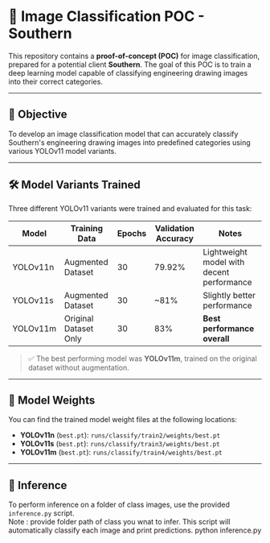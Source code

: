 # 🧠 Image Classification POC - Southern

This repository contains a **proof-of-concept (POC)** for image classification, prepared for a potential client **Southern**. The goal of this POC is to train a deep learning model capable of classifying engineering drawing images into their correct categories.

---

## 📌 Objective

To develop an image classification model that can accurately classify Southern's engineering drawing images into predefined categories using various YOLOv11 model variants.

---

## 🛠️ Model Variants Trained

Three different YOLOv11 variants were trained and evaluated for this task:

| Model     | Training Data          | Epochs | Validation Accuracy | Notes                                 |
|-----------|------------------------|--------|----------------------|---------------------------------------|
| YOLOv11n  | Augmented Dataset      | 30     | 79.92%               | Lightweight model with decent performance |
| YOLOv11s  | Augmented Dataset      | 30     | ~81%                 | Slightly better performance           |
| YOLOv11m  | Original Dataset Only  | 30     | 83%                  | **Best performance overall**          |

> ✅ The best performing model was **YOLOv11m**, trained on the original dataset without augmentation.

---

## 📁 Model Weights

You can find the trained model weight files at the following locations:

- **YOLOv11n** (`best.pt`): `runs/classify/train2/weights/best.pt`  
- **YOLOv11s** (`best.pt`): `runs/classify/train3/weights/best.pt`  
- **YOLOv11m** (`best.pt`): `runs/classify/train4/weights/best.pt`

---

## 🚀 Inference

To perform inference on a folder of class images, use the provided `inference.py` script.  
Note : provide folder path of class you wnat to infer.
This script will automatically classify each image and print predictions.
python inference.py 

